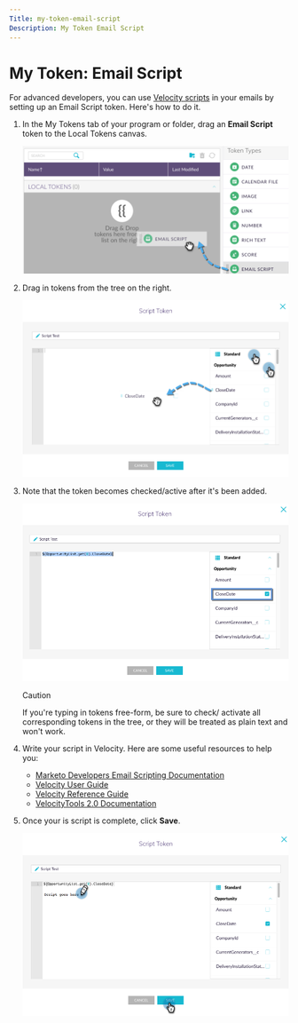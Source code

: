 ```yaml
---
Title: my-token-email-script
Description: My Token Email Script
---
```


# My Token: Email Script

For advanced developers, you can use [Velocity scripts](http://velocity.apache.org/engine/1.7/user-guide.html) in your emails by setting up an Email Script token. Here's how to do it.

1. In the My Tokens tab of your program or folder, drag an **Email Script** token to the Local Tokens canvas.

   ![Image One](/help/sky/assets/my-tokens/my-token-email-script/my-token-email-script-1.png)

1. Drag in tokens from the tree on the right.

   ![Image Two](/help/sky/assets/my-tokens/my-token-email-script/my-token-email-script-2.png)

1. Note that the token becomes checked/active after it's been added.

   ![Image Three](/help/sky/assets/my-tokens/my-token-email-script/my-token-email-script-3.png)

   >[!CAUTION]
   >
   >If you're typing in tokens free-form, be sure to check/
   >activate
   >all corresponding tokens in the tree, or they will be treated
   >as plain text and won't work.

1. Write your script in Velocity. Here are some useful resources to help you:

   * [Marketo Developers Email Scripting Documentation](http://developers.marketo.com/email-scripting/)
   * [Velocity User Guide](http://velocity.apache.org/engine/devel/user-guide.html)
   * [Velocity Reference Guide](http://velocity.apache.org/engine/devel/vtl-reference-guide.html)
   * [VelocityTools 2.0 Documentation](http://velocity.apache.org/tools/releases/2.0/javadoc/index.html)

1. Once your is script is complete, click **Save**.

   ![Image Four](/help/sky/assets/my-tokens/my-token-email-script/my-token-email-script-4.png)
